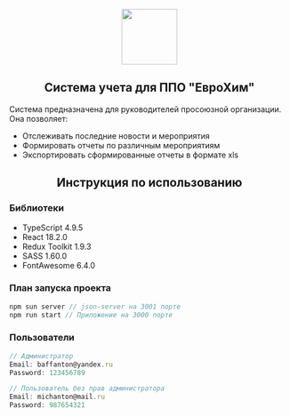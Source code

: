 <p align="center">
    <img width="100px" src="https://stmass.ru/logo/4250369.jpg">
    <h2 align="center">Система учета для ППО "ЕвроХим"</h2>
</p>
<p>Система предназначена для руководителей просоюзной организации. <br>Она позволяет:</p>
<ul>
    <li>Отслеживать последние новости и мероприятия</li>
    <li>Формировать отчеты по различным мероприятиям</li>
    <li>Экспортировать сформированные отчеты в формате xls</li>
</ul>
<h2 align="center">Инструкция по использованию</h2>
<h3>Библиотеки</h3>
<ul>
    <li>TypeScript 4.9.5</li>
    <li>React 18.2.0</li>
    <li>Redux Toolkit 1.9.3</li>
    <li>SASS 1.60.0</li>
    <li>FontAwesome 6.4.0</li>
</ul>
<h3>План запуска проекта</h3>

```javascript
npm sun server // json-server на 3001 порте
npm run start // Приложение на 3000 порте
```

<h3>Пользователи</h3>

```javascript
// Администратор
Email: baffanton@yandex.ru
Password: 123456789

// Пользователь без прав администратора
Email: michanton@mail.ru
Password: 987654321
```
